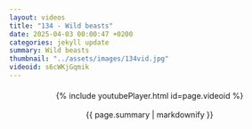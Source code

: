 ```yaml
---
layout: videos
title: "134 - Wild beasts"
date: 2025-04-03 00:00:47 +0200
categories: jekyll update
summary: Wild beasts
thumbnail: "../assets/images/134vid.jpg"
videoid: s6cWKjGqmik
---
```


<div style="text-align: center; margin-top: 20px;">
  {% include youtubePlayer.html id=page.videoid %}
  <p style="margin-top: 15px; font-size: 1.2em; color: #333;">
    <p>{{ page.summary | markdownify }}</p>
  </p>
</div>
